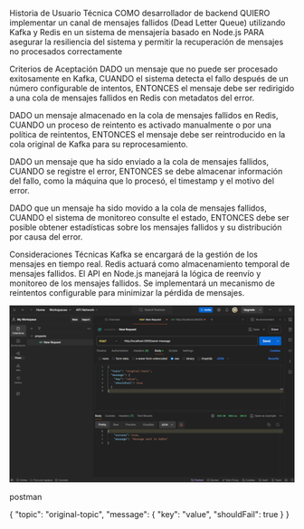 Historia de Usuario Técnica
COMO desarrollador de backend
QUIERO implementar un canal de mensajes fallidos (Dead Letter Queue) utilizando Kafka y Redis en un sistema de mensajería basado en Node.js
PARA asegurar la resiliencia del sistema y permitir la recuperación de mensajes no procesados correctamente

Criterios de Aceptación
DADO un mensaje que no puede ser procesado exitosamente en Kafka,
CUANDO el sistema detecta el fallo después de un número configurable de intentos,
ENTONCES el mensaje debe ser redirigido a una cola de mensajes fallidos en Redis con metadatos del error.

DADO un mensaje almacenado en la cola de mensajes fallidos en Redis,
CUANDO un proceso de reintento es activado manualmente o por una política de reintentos,
ENTONCES el mensaje debe ser reintroducido en la cola original de Kafka para su reprocesamiento.

DADO un mensaje que ha sido enviado a la cola de mensajes fallidos,
CUANDO se registre el error,
ENTONCES se debe almacenar información del fallo, como la máquina que lo procesó, el timestamp y el motivo del error.

DADO que un mensaje ha sido movido a la cola de mensajes fallidos,
CUANDO el sistema de monitoreo consulte el estado,
ENTONCES debe ser posible obtener estadísticas sobre los mensajes fallidos y su distribución por causa del error.

Consideraciones Técnicas
Kafka se encargará de la gestión de los mensajes en tiempo real.
Redis actuará como almacenamiento temporal de mensajes fallidos.
El API en Node.js manejará la lógica de reenvío y monitoreo de los mensajes fallidos.
Se implementará un mecanismo de reintentos configurable para minimizar la pérdida de mensajes.

![alt text](image.png)

postman

{
  "topic": "original-topic",
  "message": {
    "key": "value",
    "shouldFail": true
  }
}